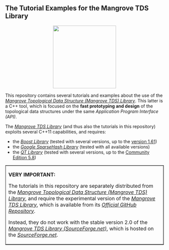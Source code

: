 <H2>The Tutorial Examples for the Mangrove TDS Library</H2>

<p><center><A href="http:://mangrovetds.github.io"><IMG src="http://davidcanino.github.io/img/mangrove_tree.jpg" border=0 width=200 height=200></A></center><p>
This repository contains several tutorials and examples about the use of the <i><A href='http://mangrovetds.github.io'>Mangrove Topological Data Structure (Mangrove TDS) Library</A></i>. This latter is a C++ tool, which is focused on the <b>fast prototyping and design</b> of the topological data structures under the same <i>Application Program Interface (API)</i>.<p>The <A href='http://mangrovetds.github.io'><i>Mangrove TDS Library</i></A> (and thus also the tutorials in this repository) exploits several C++11 capabilities, and requires:<ul>
<li>the <i><A href="http://www.boost.org/">Boost Library</A></i> (tested with several versions, up to the <A href="http://www.boost.org/users/history/version_1_61_0.html">version 1.61</A>)</li>
<li>the <i><A href="https://github.com/sparsehash/sparsehash">Google SparseHash Library</A></i> (tested with all available versions)</li>
<li>the <i><A href="http://www.qt.io">QT Library</A></i> (tested with several versions, up to the <A href="https://www.qt.io/qt5-8/">Community Edition 5.8</A>)</li></ul><p><table border=1 width=100%><tr><td border=0><p><b>VERY IMPORTANT:</b><p>The tutorials in this repository are separately distributed from the <i><A href='http://mangrovetds.github.io'>Mangrove Topological Data Structure (Mangrove TDS) Library</A></i>, and require the experimental version of the <A href='http://mangrovetds.github.io'><i>Mangrove TDS Library</i></A>, which is available from its <A href="http://github.com/davidcanino/mangrovetdslib"><i>Official GitHub Repository</i></A>.<p>Instead, they do not work with the stable version 2.0 of the <A href="http://mangrovetds.sourceforge.net"><i>Mangrove TDS Library (SourceForge.net)</i></A>, which is hosted on the <A href="http://sourceforge.net"><i>SourceForge.net</i></A>.<p></td></tr></table>
